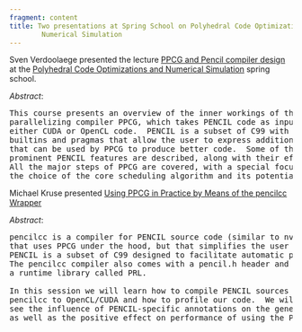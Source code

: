 ```yaml
---
fragment: content
title: Two presentations at Spring School on Polyhedral Code Optimizations and
        Numerical Simulation
---
```



Sven Verdoolaege presented the lecture
<a href="https://lirias.kuleuven.be/handle/123456789/540567">
PPCG and Pencil compiler design
</a> at the
<a href="http://mathsinfohpc.sciencesconf.org/?lang=en">
Polyhedral Code Optimizations and Numerical Simulation</a>
spring school.

*Abstract*:
<pre>
This course presents an overview of the inner workings of the polyhedral
parallelizing compiler PPCG, which takes PENCIL code as input and produces
either CUDA or OpenCL code.  PENCIL is a subset of C99 with some extra
builtins and pragmas that allow the user to express additional information
that can be used by PPCG to produce better code.  Some of the most
prominent PENCIL features are described, along with their effect on PPCG.
All the major steps of PPCG are covered, with a special focus on
the choice of the core scheduling algorithm and its potential pitfalls.
</pre>

Michael Kruse presented
<a href="http://mathsinfohpc.sciencesconf.org/conference/mathsinfohpc/pages/pencilcc_practical.pdf">
Using PPCG in Practice by Means of the pencilcc Wrapper
</a>

*Abstract*:
<pre>
pencilcc is a compiler for PENCIL source code (similar to nvcc or mpicc)
that uses PPCG under the hood, but that simplifies the user experience.
PENCIL is a subset of C99 designed to facilitate automatic parallelization.
The pencilcc compiler also comes with a pencil.h header and
a runtime library called PRL.

In this session we will learn how to compile PENCIL sources using
pencilcc to OpenCL/CUDA and how to profile our code.  We will also
see the influence of PENCIL-specific annotations on the generated code
as well as the positive effect on performance of using the PRL library.
</pre>
